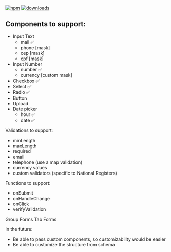 [![npm](https://img.shields.io/npm/v/npm-auto-version.svg?maxAge=2592000)](https://www.npmjs.com/package/generaptor)
[![downloads](https://img.shields.io/npm/dt/npm-auto-version.svg?maxAge=2592000)](https://www.npmjs.com/package/generaptor)


## Components to support:
- Input Text 
  - mail ✅
  - phone [mask]
  - cep [mask]
  - cpf [mask]
- Input Number
  - number ✅
  - currency [custom mask]
- Checkbox ✅
- Select ✅
- Radio ✅
- Button
- Upload
- Date picker 
  - hour ✅
  - date ✅

Validations to support: 
- minLength
- maxLength
- required 
- email 
- telephone (use a map validation)
- currency values
- custom validators (specific to National Registers)

Functions to support: 
- onSubmit
- onHandleChange
- onClick
- verifyValidation

Group Forms 
Tab Forms


In the future: 
- Be able to pass custom components, so customizability would be easier
- Be able to customize the structure from schema
